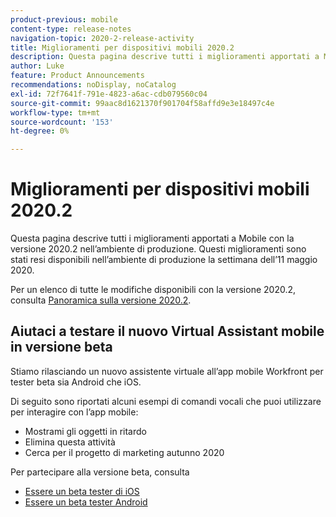 ```yaml
---
product-previous: mobile
content-type: release-notes
navigation-topic: 2020-2-release-activity
title: Miglioramenti per dispositivi mobili 2020.2
description: Questa pagina descrive tutti i miglioramenti apportati a Mobile con la versione 2020.2 nell’ambiente di produzione. Questi miglioramenti sono stati resi disponibili nell’ambiente di produzione la settimana dell’11 maggio 2020.
author: Luke
feature: Product Announcements
recommendations: noDisplay, noCatalog
exl-id: 72f7641f-791e-4823-a6ac-cdb079560c04
source-git-commit: 99aac8d1621370f901704f58affd9e3e18497c4e
workflow-type: tm+mt
source-wordcount: '153'
ht-degree: 0%

---
```


# Miglioramenti per dispositivi mobili 2020.2

Questa pagina descrive tutti i miglioramenti apportati a Mobile con la versione 2020.2 nell’ambiente di produzione. Questi miglioramenti sono stati resi disponibili nell’ambiente di produzione la settimana dell’11 maggio 2020.

Per un elenco di tutte le modifiche disponibili con la versione 2020.2, consulta [Panoramica sulla versione 2020.2](../../../product-announcements/product-releases/2020.2.-release-activity/2020-2-release-overview.md).

## Aiutaci a testare il nuovo Virtual Assistant mobile in versione beta

Stiamo rilasciando un nuovo assistente virtuale all’app mobile Workfront per tester beta sia Android che iOS.

Di seguito sono riportati alcuni esempi di comandi vocali che puoi utilizzare per interagire con l’app mobile:

* Mostrami gli oggetti in ritardo
* Elimina questa attività
* Cerca per il progetto di marketing autunno 2020

Per partecipare alla versione beta, consulta

* [Essere un beta tester di iOS](../../../workfront-basics/mobile-apps/using-the-workfront-mobile-app/ios-beta-tester.md)
* [Essere un beta tester Android](../../../workfront-basics/mobile-apps/using-the-workfront-mobile-app/android-beta-tester.md)
